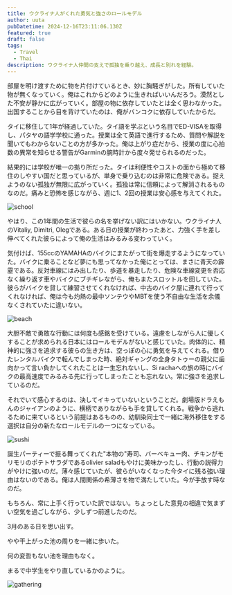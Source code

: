 ```yaml
---
title: ウクライナ人がくれた勇気と強さのロールモデル
author: uuta
pubDatetime: 2024-12-16T23:11:06.130Z
featured: true 
draft: false
tags:
  - Travel
  - Thai
description: ウクライナ人仲間の支えで孤独を乗り越え、成長と別れを経験。
---
```


部屋を明け渡すために物を片付けているとき、妙に胸騒ぎがした。所有していた物が無くなっていく。俺はこれからどのように生きればいいんだろう。漠然とした不安が静かに広がっていく。部屋の物に依存していたとは全く思わなかった。出国することから目を背けていたのは、俺がバンコクに依存していたからだ。

タイに移住して1年が経過していた。タイ語を学ぶという名目でED-VISAを取得し、パタヤの語学学校に通った。授業は全て英語で進行するため、質問や解説を聞いてもわからないことの方が多かった。俺は上がり症だから、授業の度に心拍数の異常を知らせる警告がGarminの腕時計から度々発せられるのだった。

結果的には学校が唯一の拠り所だった。タイは利便性やコストの面から極めて移住のしやすい国だと思っているが、単身で乗り込むのは非常に危険である。捉えようのない孤独が無限に広がっていく。孤独は常に信頼によって解消されるものなのだ。痛みと恐怖を感じながら、週に1、2回の授業は安心感を与えてくれた。

![school](https://res.cloudinary.com/djnikeo2b/image/upload/v1734277944/IMG_20240112_193609_eu5mxa.jpg)

やはり、この1年間の生活で彼らの名を挙げない訳にはいかない。ウクライナ人のVitaliy, Dimitri, Olegである。ある日の授業が終わったあと、力強く手を差し伸べてくれた彼らによって俺の生活はみるみる変わっていく。

気付けば、155ccのYAMAHAのバイクにまたがって街を爆走するようになっていた。バイクに乗ることなど夢にも思ってなかった俺にとっては、まさに青天の霹靂である。反対車線にはみ出したり、歩道を暴走したり、危険な車線変更を否応なく繰り返す車やバイクにブチギレながら、俺もまたスロットルを回していた。彼らがバイクを貸して練習させてくれなければ、中古のバイク屋に連れて行ってくれなければ、俺は今も灼熱の最中ソンテウやMBTを使う不自由な生活を余儀なくされていたに違いない。

![beach](https://res.cloudinary.com/djnikeo2b/image/upload/v1734278977/IMG_20240810_214649_1_z2ptxv.jpg)

大胆不敵で勇敢な行動には何度も感銘を受けている。遠慮をしながら人に優しくすることが求められる日本にはロールモデルがないと感じていた。肉体的に、精神的に強さを追求する彼らの生き方は、空っぽの心に勇気を与えてくれる。借りたレンタルバイクで転んでしまった時、絶対ギャングの全身タトゥーの親父に歯向かって言い負かしてくれたことは一生忘れないし、Si rachaへの旅の時にバイクの最高速度でみるみる先に行ってしまったことも忘れない。常に強さを追求しているのだ。

それでいて感心するのは、決してイキっていないということだ。劇場版ドラえもんのジャイアンのように、横柄でありながらも手を貸してくれる。戦争から逃れるために来ているという前提はあるものの、幼馴染同士で一緒に海外移住をする選択は自分の新たなロールモデルの一つになっている。

![sushi](https://res.cloudinary.com/djnikeo2b/image/upload/v1734277765/jfojao_iqre24.jpg)

誕生パーティーで振る舞ってくれた"本物の"寿司、バーベキュー肉、チキンがモリモリのポテトサラダであるolivier saladもやけに美味かったし、行動の説得力がやけに強いのだ。薄々感じていたが、彼らがいなくなった今タイに残る強い理由はないのである。俺は人間関係の希薄さを物で満たしていた。今が手放す時なのだ。

もちろん、常に上手く行っていた訳ではない。ちょっとした意見の相違で気まずい空気を過ごしながら、少しずつ前進したのだ。

3月のある日を思い出す。

やや干上がった池の周りを一緒に歩いた。

何の変哲もない池を理由もなく。

まるで中学生をやり直しているかのように。

![gathering](https://res.cloudinary.com/djnikeo2b/image/upload/v1734278646/IMG_20241125_014437_412_dtaylz.jpg)
